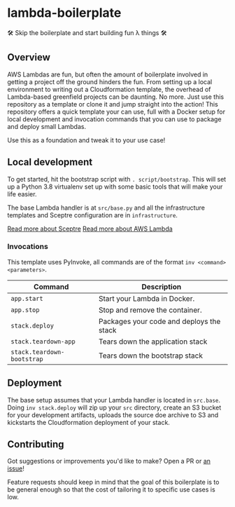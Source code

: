 # lambda-boilerplate
🛠 Skip the boilerplate and start building fun λ things 🛠

## Overview

AWS Lambdas are fun, but often the amount of boilerplate involved in getting a project off the ground hinders the fun. From setting up a local environment to writing out a Cloudformation template, the overhead of Lambda-based greenfield projects can be daunting. No more. Just use this repository as a template or clone it and jump straight into the action! This repository offers a quick template your can use, full with a Docker setup for local development and invocation commands that you can use to package and deploy small Lambdas.

Use this as a foundation and tweak it to your use case!

## Local development

To get started, hit the bootstrap script with `. script/bootstrap`. This will set up a Python 3.8 virtualenv set up with some basic tools that will make your life easier.

The base Lambda handler is at `src/base.py` and all the infrastructure templates and Sceptre configuration are in `infrastructure`.

[Read more about Sceptre](https://sceptre.cloudreach.com/latest/index.html)
[Read more about AWS Lambda](https://docs.aws.amazon.com/lambda/latest/dg/lambda-python.html)

### Invocations

This template uses PyInvoke, all commands are of the format `inv <command> <parameters>`.

|Command|Description|
|---|---|
|`app.start`|Start your Lambda in Docker.|
|`app.stop`|Stop and remove the container.|
|`stack.deploy`|Packages your code and deploys the stack|
|`stack.teardown-app`|Tears down the application stack|
|`stack.teardown-bootstrap`|Tears down the bootstrap stack| 

## Deployment

The base setup assumes that your Lambda handler is located in `src.base`. Doing `inv stack.deploy` will zip up your `src` directory, create an S3 bucket for your development artifacts, uploads the source doe archive to S3 and kickstarts the Cloudformation deployment of your stack.

## Contributing

Got suggestions or improvements you'd like to make? Open a PR or [an issue](https://github.com/mcataford/lambda-boilerplate/issues)!

Feature requests should keep in mind that the goal of this boilerplate is to be general enough so that the cost of tailoring it to specific use cases is low.
